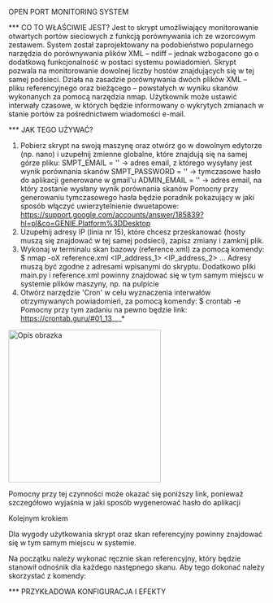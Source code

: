 OPEN PORT MONITORING SYSTEM

*** CO TO WŁAŚCIWIE JEST? 
Jest to skrypt umożliwiający monitorowanie otwartych portów sieciowych z funkcją porównywania ich ze wzorcowym zestawem. System został zaprojektowany na podobieństwo popularnego narzędzia do porównywania plików XML – ndiff – jednak wzbogacono go o dodatkową funkcjonalność w postaci systemu powiadomień.
Skrypt pozwala na monitorowanie dowolnej liczby hostów znajdujących się w tej samej podsieci. Działa na zasadzie porównywania dwóch plików XML – pliku referencyjnego oraz bieżącego – powstałych w wyniku skanów wykonanych za pomocą narzędzia nmap.
Użytkownik może ustawić interwały czasowe, w których będzie informowany o wykrytych zmianach w stanie portów za pośrednictwem wiadomości e-mail.   

*** JAK TEGO UŻYWAĆ?
1. Pobierz skrypt na swoją maszynę oraz otwórz go w dowolnym edytorze (np. nano) i uzupełnij zmienne globalne, które znajdują się na samej górze pliku:
   SMPT_EMAIL = '' -> adres email, z którego wysyłany jest wynik porównania skanów
   SMPT_PASSWORD = '' -> tymczasowe hasło do aplikacji generowane w gmail'u
   ADMIN_EMAIL = '' -> adres email, na który zostanie wysłany wynik porównania skanów
   Pomocny przy generowaniu tymczasowego hasła będzie poradnik pokazujący w jaki sposób włączyć uwierzytelnienie dwuetapowe:
   https://support.google.com/accounts/answer/185839?hl=pl&co=GENIE.Platform%3DDesktop
2. Uzupełnij adresy IP (linia nr 15), które chcesz przeskanować (hosty muszą się znajdować w tej samej podsieci), zapisz zmiany i zamknij plik.
3. Wykonaj w terminalu skan bazowy (reference.xml) za pomocą komendy:
   $ nmap -oX reference.xml <IP_address_1> <IP_address_2> ...
     Adresy muszą być zgodne z adresami wpisanymi do skryptu.
     Dodatkowo pliki main.py i reference.xml powinny znajdować się w tym samym miejscu w systemie plików maszyny, np. na pulpicie
4. Otwórz narzędzie 'Cron' w celu wyznaczenia interwałów otrzymywanych powiadomień, za pomocą komendy:
   $ crontab -e   
   Pomocny przy tym zadaniu na pewno będzie link:
   https://crontab.guru/#01_13_*_*_*




<p align="left">
  <img src="" alt="Opis obrazka" width="300"/>
</p>
  



Pomocny przy tej czynności może okazać się poniższy link, ponieważ szczegółowo wyjaśnia w jaki sposób wygenerować hasło do aplikacji  


Kolejnym krokiem 

Dla wygody użytkowania skrypt oraz skan referencyjny powinny znajdować się w tym samym miejscu w systemie. 

Na początku należy wykonać ręcznie skan referencyjny, który będzie stanowił odnośnik dla każdego następnego skanu. Aby tego dokonać należy skorzystać z komendy:


*** PRZYKŁADOWA KONFIGURACJA I EFEKTY
